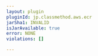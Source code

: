 ```yaml
---
layout: plugin
pluginId: jp.classmethod.aws.ecr
jarSha1: INVALID
isJarAvailable: true
error: NONE
violations: []

---
```

